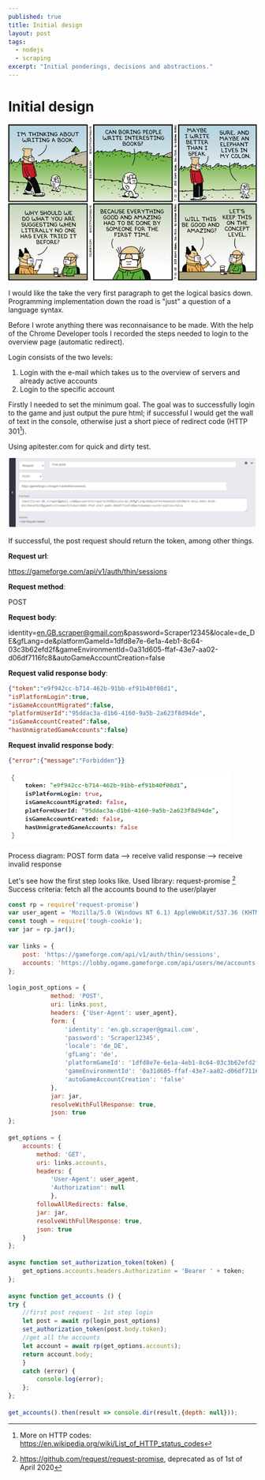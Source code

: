 ```yaml
---
published: true
title: Initial design
layout: post
tags: 
  - nodejs
  - scraping
excerpt: "Initial ponderings, decisions and abstractions."
---
```


# Initial design

![alt text](/assets//images/boring_writer.gif "Boring writer")
![alt text](/assets/images/concept_level.gif "Concept level")

I would like the take the very first paragraph to get the logical basics down. Programming implementation down the road is "just" a question of a language syntax.

Before I wrote anything there was reconnaisance to be made.
With the help of the Chrome Developer tools I recorded the steps needed to login to the overview page (automatic redirect).

Login consists of the two levels:
1. Login with the e-mail which takes us to the overview of servers and already active accounts
2. Login to the specific account


Firstly I needed to set the minimum goal. The goal was to successfully login to the game and just output the pure html; if successful I would get the wall of text in the console, otherwise just a short piece of redirect code (HTTP 301[^1]).

Using apitester.com for quick and dirty test.

![alt text](/assets/images/first_post.png "Title")

If successful, the post request should return the token, among other things.

**Request url**:

https://gameforge.com/api/v1/auth/thin/sessions

**Request method**:

POST

**Request body**:

identity=en.GB.scraper@gmail.com&password=Scraper12345&locale=de_DE&gfLang=de&platformGameId=1dfd8e7e-6e1a-4eb1-8c64-03c3b62efd2f&gameEnvironmentId=0a31d605-ffaf-43e7-aa02-d06df7116fc8&autoGameAccountCreation=false

**Request valid response body**: 

``` json
{"token":"e9f942cc-b714-462b-91bb-ef91b40f08d1",
"isPlatformLogin":true,
"isGameAccountMigrated":false,
"platformUserId":"95ddac3a-d1b6-4160-9a5b-2a623f8d94de",
"isGameAccountCreated":false,
"hasUnmigratedGameAccounts":false}
```

**Request invalid response body**:

``` json
{"error":{"message":"Forbidden"}}
```

![alt text](/assets/images/first_post_token.png "Title")

Process diagram:
POST form data --> receive valid response
				--> receive invalid response



Let's see how the first step looks like.
Used library: request-promise [^2]
Success criteria: fetch all the accounts bound to the user/player

```javascript
const rp = require('request-promise')
var user_agent = 'Mozilla/5.0 (Windows NT 6.1) AppleWebKit/537.36 (KHTML, like Gecko) Chrome/80.0.3987.132 Safari/537.36';
const tough = require('tough-cookie');
var jar = rp.jar();

var links = {
	post: 'https://gameforge.com/api/v1/auth/thin/sessions',
	accounts: 'https://lobby.ogame.gameforge.com/api/users/me/accounts'
};

login_post_options = {
			method: 'POST',
			uri: links.post,
			headers: {'User-Agent': user_agent},
			form: {				
				'identity': 'en.gb.scraper@gmail.com',
				'password': 'Scraper12345',
				'locale': 'de_DE',
				'gfLang': 'de',
				'platformGameId': '1dfd8e7e-6e1a-4eb1-8c64-03c3b62efd2f',
				'gameEnvironmentId': '0a31d605-ffaf-43e7-aa02-d06df7116fc8',
				'autoGameAccountCreation': 'false'
			},
			jar: jar,
			resolveWithFullResponse: true,
			json: true
};

get_options = {
	accounts: {
		method: 'GET',
		uri: links.accounts,
		headers: {
			'User-Agent': user_agent,
			'Authorization': null
			},
		followAllRedirects: false,
		jar: jar,
		resolveWithFullResponse: true,
		json: true
	}
};

async function set_authorization_token(token) {
	get_options.accounts.headers.Authorization = 'Bearer ' + token;
};

async function get_accounts () {
try {
	//first post request - 1st step login
	let post = await rp(login_post_options)
	set_authorization_token(post.body.token);
	//get all the accounts
	let account = await rp(get_options.accounts);
	return account.body;
	}
	catch (error) {
		console.log(error);
	};
};

get_accounts().then(result => console.dir(result,{depth: null}));

```

[^1]: More on HTTP codes: https://en.wikipedia.org/wiki/List_of_HTTP_status_codes
[^2]: https://github.com/request/request-promise, deprecated as of 1st of April 2020
